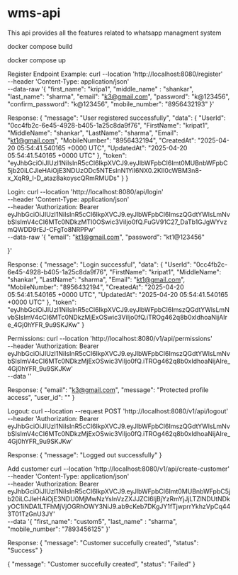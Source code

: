 # wms-api
This api provides all the features related to whatsapp managment system

docker compose build

docker compose up

Register Endpoint 
Example:
curl --location 'http://localhost:8080/register' \
--header 'Content-Type: application/json' \
--data-raw '{
    "first_name": "kripa1",
	"middle_name" : "shankar",
	"last_name": "sharma",
	"email": "k3@gmail.com",
	"password": "k@123456",
	"confirm_password": "k@123456",
	"mobile_number": "8956432193"
}'

Response:
{
    "message": "User registered successfully",
    "data": {
        "UserId": "0cc4fb2c-6e45-4928-b405-1a25c8da9f76",
        "FirstName": "kripat1",
        "MiddleName": "shankar",
        "LastName": "sharma",
        "Email": "kt1@gmail.com",
        "MobileNumber": "8956432194",
        "CreatedAt": "2025-04-20 05:54:41.540165 +0000 UTC",
        "UpdatedAt": "2025-04-20 05:54:41.540165 +0000 UTC"
    },
    "token": "eyJhbGciOiJIUzI1NiIsInR5cCI6IkpXVCJ9.eyJlbWFpbCI6Imt0MUBnbWFpbC5jb20iLCJleHAiOjE3NDUzODc5NTEsInN1YiI6NX0.2KII0cWBM3n8-x_XqR9_I-D_ataz8akoyscQRmRMUDs"
}
}

Login:
curl --location 'http://localhost:8080/api/login' \
--header 'Content-Type: application/json' \
--header 'Authorization: Bearer eyJhbGciOiJIUzI1NiIsInR5cCI6IkpXVCJ9.eyJlbWFpbCI6ImszQGdtYWlsLmNvbSIsImV4cCI6MTc0NDkzMTI0OSwic3ViIjo0fQ.FuGV91C27_DaTb1GJgWYvzmQWDD9rEJ-CFgTo8NRPPw' \
--data-raw '{
    "email": "kt1@gmail.com",
    "password": "kt1@123456"

}'

Response:
{
    "message": "Login successful",
     "data": {
        "UserId": "0cc4fb2c-6e45-4928-b405-1a25c8da9f76",
        "FirstName": "kripat1",
        "MiddleName": "shankar",
        "LastName": "sharma",
        "Email": "kt1@gmail.com",
        "MobileNumber": "8956432194",
        "CreatedAt": "2025-04-20 05:54:41.540165 +0000 UTC",
        "UpdatedAt": "2025-04-20 05:54:41.540165 +0000 UTC"
    },
    "token": "eyJhbGciOiJIUzI1NiIsInR5cCI6IkpXVCJ9.eyJlbWFpbCI6ImszQGdtYWlsLmNvbSIsImV4cCI6MTc0NDkzMjExOSwic3ViIjo0fQ.iTROg462q8b0xIdhoaNijAIre_4Gj0hYFR_9u9SKJKw"
}

Permissions:
curl --location 'http://localhost:8080/v1/api/permissions' \
--header 'Authorization: Bearer eyJhbGciOiJIUzI1NiIsInR5cCI6IkpXVCJ9.eyJlbWFpbCI6ImszQGdtYWlsLmNvbSIsImV4cCI6MTc0NDkzMjExOSwic3ViIjo0fQ.iTROg462q8b0xIdhoaNijAIre_4Gj0hYFR_9u9SKJKw' \
--data ''

Response:
{
    "email": "k3@gmail.com",
    "message": "Protected profile access",
    "user_id": ""
}

Logout:
curl --location --request POST 'http://localhost:8080/v1/api/logout' \
--header 'Authorization: Bearer eyJhbGciOiJIUzI1NiIsInR5cCI6IkpXVCJ9.eyJlbWFpbCI6ImszQGdtYWlsLmNvbSIsImV4cCI6MTc0NDkzMjExOSwic3ViIjo0fQ.iTROg462q8b0xIdhoaNijAIre_4Gj0hYFR_9u9SKJKw'

Response:
{
    "message": "Logged out successfully"
}

Add customer
curl --location 'http://localhost:8080/v1/api/create-customer' \
--header 'Content-Type: application/json' \
--header 'Authorization: Bearer eyJhbGciOiJIUzI1NiIsInR5cCI6IkpXVCJ9.eyJlbWFpbCI6Imt0MUBnbWFpbC5jb20iLCJleHAiOjE3NDU0MjMwNzYsInVzZXJJZCI6IjBjYzRmYjJjLTZlNDUtNDkyOC1iNDA1LTFhMjVjOGRhOWY3NiJ9.ab9cKeb7DKgJY1fTjwprrYkhzVpCq443T01TzGnU3JY' \
--data '{
    "first_name": "custom5",
    "last_name" : "sharma",
    "mobile_number": "7893456125"
}'

Response:
{
    "message": "Customer succefully created",
    "status": "Success"
}

{
    "message": "Customer succefully created",
    "status": "Failed"
}
